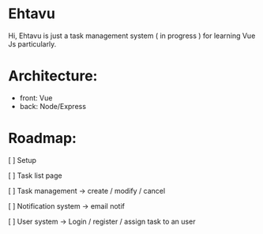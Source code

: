 # Ehtavu

Hi, Ehtavu is just a task management system ( in progress ) for learning Vue Js particularly.

# Architecture:
- front: Vue
- back: Node/Express

# Roadmap:
[ ] Setup

[ ] Task list page

[ ] Task management -> create / modify / cancel

[ ] Notification system -> email notif

[ ] User system -> Login / register / assign task to an user
